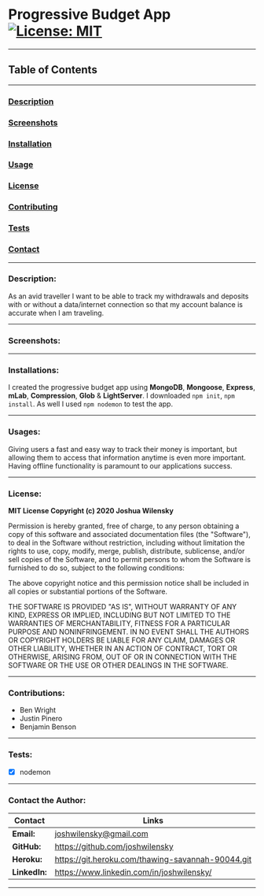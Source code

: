 # Progressive Budget App [![License: MIT](https://img.shields.io/badge/License-MIT-yellow.svg)](https://opensource.org/licenses/MIT)

---

## Table of Contents

---

### [Description](#Description)

### [Screenshots](#Screenshots)

### [Installation](#Installations)

### [Usage](#Usages)

### [License](#License)

### [Contributing](#Contributions)

### [Tests](#Tests)

### [Contact](#Contact)

---

### <a name="Description"></a>Description:

As an avid traveller I want to be able to track my withdrawals and deposits with or without a data/internet connection so that my account balance is accurate when I am traveling.

---

### <a name="Screenshots"></a>Screenshots:

---

### <a name="Installation"></a>Installations:

I created the progressive budget app using **MongoDB**, **Mongoose**, **Express**, **mLab**, **Compression**, **Glob** & **LightServer**. I downloaded `npm init`, `npm install`. As well I used `npm nodemon` to test the app.

---

### <a name="Usage"></a>Usages:

Giving users a fast and easy way to track their money is important, but allowing them to access that information anytime is even more important. Having offline functionality is paramount to our applications success.

---

### <a name="License"></a>License:

**MIT License Copyright (c) 2020 Joshua Wilensky**

Permission is hereby granted, free of charge, to any person obtaining a copy
of this software and associated documentation files (the "Software"), to deal
in the Software without restriction, including without limitation the rights
to use, copy, modify, merge, publish, distribute, sublicense, and/or sell
copies of the Software, and to permit persons to whom the Software is
furnished to do so, subject to the following conditions:

The above copyright notice and this permission notice shall be included in all
copies or substantial portions of the Software.

THE SOFTWARE IS PROVIDED "AS IS", WITHOUT WARRANTY OF ANY KIND, EXPRESS OR
IMPLIED, INCLUDING BUT NOT LIMITED TO THE WARRANTIES OF MERCHANTABILITY,
FITNESS FOR A PARTICULAR PURPOSE AND NONINFRINGEMENT. IN NO EVENT SHALL THE
AUTHORS OR COPYRIGHT HOLDERS BE LIABLE FOR ANY CLAIM, DAMAGES OR OTHER
LIABILITY, WHETHER IN AN ACTION OF CONTRACT, TORT OR OTHERWISE, ARISING FROM,
OUT OF OR IN CONNECTION WITH THE SOFTWARE OR THE USE OR OTHER DEALINGS IN THE
SOFTWARE.

---

### <a name="Contributing"></a>Contributions:

- Ben Wright
- Justin Pinero
- Benjamin Benson

---

### <a name="Tests"></a>Tests:

- [x] nodemon

---

### <a name="Contact"></a>Contact the Author:


| Contact       | Links                                             |
| ------------- | ------------------------------------------------- |
| **Email:**    | joshwilensky@gmail.com                            |
| **GitHub:**   | https://github.com/joshwilensky                   |
| **Heroku:**   | https://git.heroku.com/thawing-savannah-90044.git |
| **LinkedIn:** | https://www.linkedin.com/in/joshwilensky/         |

---